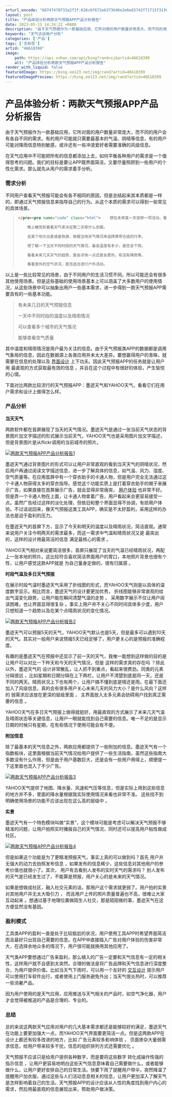 ```yaml
---
arturl_encode: "68747470733a2f2f:626c6f672e6373646e2e6e65742f71715f3136393536353831:2f61727469636c652f64657461696c732f3436363138333939"
layout: post
title: "产品体验分析两款天气预报APP产品分析报告"
date: 2023-05-11 14:24:22 +0800
description: "由于天气预报作为一款基础应用，它所对面的用户数量非常庞大，而不同的用户会有各自不同的需求。有的用户可"
keywords: "天气访谈用户分析"
categories: ['产品']
tags: ['无标签']
artid: "46618399"
image:
    path: https://api.vvhan.com/api/bing?rand=sj&artid=46618399
    alt: "产品体验分析两款天气预报APP产品分析报告"
render_with_liquid: false
featuredImage: https://bing.ee123.net/img/rand?artid=46618399
featuredImagePreview: https://bing.ee123.net/img/rand?artid=46618399
---
```


# 产品体验分析：两款天气预报APP产品分析报告

由于天气预报作为一款基础应用，它所对面的用户数量非常庞大，而不同的用户会有各自不同的需求。有的用户可能就只需要最基本的气温、阴晴等信息，有的用户可能对降雨信息特别敏感，或许还有一些冲浪爱好者需要准确的风级信息。

在天气应用中不可能把所有的信息都添加上去，如何平衡各种用户的需求是一个值得思考的问题。我们的目标是要让APP既界面简洁，又要尽量照顾到一些用户的个性化需求。那么就先从用户的需求着手分析。

### **需求分析**

不同用户查看天气预报可能会有各不相同的原因，但是总结起来其本质都是一样的，即通过天气预报信息来指导自己的行为。从这个本质的需求可以得到一些常见的具体场景。

> ```html
> </pre><pre name="code" class="html">    想在未来某一天安排一项活动，看看天气是否适合。
>
>     晚上睡觉前看看天气来决定第二天穿什么衣服。
>
>     去某个地方出差或者旅游，根据当地天气情况来选择携带合适的行李。
>
>     想了解一下当天不同时段的天气情况，最高温度有多少，是否会下雨。
>
>     看看未来几天天气的趋势，是会凉快一点还是会更热，有没有降雨等。
>
>     看看室外的空气状况，是否适合进行户外活动。
> ```

以上是一些比较常见的场景，由于不同用户的生活习惯不同，所以可能还会有很多其他使用场景。但是这些基础的使用场景基本上可以涵盖了大多数用户的使用情况，从这些场景中可以抽象出用户一些基本需求，进一步得到一款天气预报APP需要具有的一些基本功能。

> 有未来几日的天气预报信息
>
> 一天中不同时段的温度以及晴雨情况
>
> 可以查看多个城市的天气情况
>
> 能够查看空气质量

其中温度和晴雨情况是用户最为关注的信息。由于天气预报类APP的数据都是调用气象局的信息，因此在数据源上各类应用并未太大差异。要想赢得用户的青睐，就需要在信息的处理以及
[界面设计](http://www.chanpin100.com/archives/category/vd "界面设计")
上下功夫。因此天气预报APP的任务就是让用户用
最直观的方式获取最有效的信息
，并且在这个过程中有很好的体验，产生愉悦的心情。

下面对比两款比较流行的天气预报APP：墨迹天气和YAHOO天气，看看它们在用户需求和设计上做得怎么样。

### **产品分析**

**当天天气**

两款软件都在首屏展现了当天的天气情况。墨迹天气是通过一张当前天气状态的背景图片加文字描述的形式展示当前天气，YAHOO天气也是采用图片加文字描述，但是背景图片是从flickr调用的当前城市的照片。

[![两款天气预报APP产品分析报告1](http://www.chanpin100.com/wp-content/uploads/2015/06/1165.jpg)](http://www.chanpin100.com/wp-content/uploads/2015/06/1165.jpg)

墨迹天气通过背景图片的形式可以让用户非常直观的看到当天天气的阴晴状况，然后用户再通过阅读文字描述信息，进一步了解具体的信息，如气温、风力、湿度、空气质量等。在应用首屏中有一个穿衣助手的卡通人物，但是用户完全无法通过这个卡通人物获得太多的穿衣指导。感觉这个功能实质上是打着穿衣助手的幌子来展示广告，如果直接在首屏展示广告，就会显得非常唐突，
[用户体验](http://www.chanpin100.com/archives/category/ur "用户体验")
也非常不好。但是弄一个卡通人物在上面，让卡通人物拿着广告，用户看起来会更容易接受一点。虽然广告经过这样的淡化处理，但依旧和整个界面显得不协调，有损用户体验。不过话说回来，像天气预报这类工具APP，确实是不太好盈利，采用这样的办法也是迫于盈利的压力。

在墨迹天气的首屏下方，显示了今天和明天的温度以及晴雨状况，简洁直观。通常来说用户关注今明两天的需求最多，而这一需求中气温和晴雨状况又是
最突出
的，这样的设计用最简洁的信息
满足最核心的需求
。

YAHOO天气相对来说要简洁很多，首屏只展现了当天的气温已经晴雨状况，再配上一张本地的照片。这比较符合喜欢简洁界面用户的胃口，本地照片背景也很有个性，让用户感觉这款APP就是
为自己量身定做的，很有归属感
。

**时段气温及多日天气预报**

在展示时段气温时墨迹天气采用了折线图的形式，而YAHOO天气则是以具体的温度数字显示。相比而言，墨迹天气的设计要更加优秀，
折线图能够非常直观的给出气温变化趋势，让用户能在瞬间清楚气温的走势
。
采用数字展示不仅让用户阅读困难，也让界面显得很复杂
。事实上用户并不关心不同时间具体多少度，用户只想知道一个趋势以及在某个点晴雨状况的变化情况。

[![两款天气预报APP产品分析报告2](http://www.chanpin100.com/wp-content/uploads/2015/06/233.jpg)](http://www.chanpin100.com/wp-content/uploads/2015/06/233.jpg)

墨迹天气可以预报5天的天气，YAHOO天气默认也是5天，但是最多可以遇到10天的天气。其实对一般用户来说预报5天已经足够了，用户更关心的是预报的准确程度。

有趣的是墨迹天气在预报中还显示了前一天的天气，我唯一能想到这样做的目的是让用户可以对比一下昨天和今天的天气情况，但是
这样的需求真的存在吗
？除此以外，墨迹天气的
设计非常散乱，让人抓不到重点，看起来很费劲。同类的元素分隔很远
，比如星期和日期分隔在上下两栏，让用户不清楚到底是同一天，还是不同的两天。晴雨状况上下也有两个，让用户搞不懂到底是晴还是雨。在最下面还加入了风级信息，真的会有很多用户关心未来几天的风力大小？是什么风向？这样的
弱需求应该放在更深的层级里面
，
主界面放入太多元素会妨碍用户找到真正需要的信息
。

YAHOO天气在多日天气预报上做得就挺好，用最直观的方式展示了未来几天气温及晴雨状态等关键信息，让用户一眼就能找到自己需要的信息。唯一不足的是显示日期的时候只有星期，在有些情况下使用可能会有不便。

**附加信息**

除了最基本的天气信息之外，两款应用都提供了一些附加的信息。墨迹天气有一个指数板块，这里面根据当前天气情况给用户提供了一些生活指南，虽然这些指南大多数没有什么作用，但是由于用户基数巨大，还是会有一些用户用得上，顺便提一下这里面也混入了不少广告。

[![两款天气预报APP产品分析报告3](http://www.chanpin100.com/wp-content/uploads/2015/06/328.jpg)](http://www.chanpin100.com/wp-content/uploads/2015/06/328.jpg)

YAHOO天气提供了地图、降水量、风速和气压等信息，但是实际上用到这些信息的地方并不多，里面的降水量根据我实际使用情况来看也非常不准。
这些找不到明确使用场景的功能不应该出现在这么高的层级中
。

**实景**

墨迹天气有一个特色模块叫做“实景”，这个模块可能是考虑可以解决天气预报不够精准的问题，让用户拍照实时播报自己的天气情况，同时还可以提高用户粘性做成社区。

[![两款天气预报APP产品分析报告4](http://www.chanpin100.com/wp-content/uploads/2015/06/431.jpg)](http://www.chanpin100.com/wp-content/uploads/2015/06/431.jpg)

但是如果这个功能是为了更精准预报天气，事实上真的可以做到吗？首先
用户并无强大的动力去拍照发布信息
，如果发布的信息稀少，这些信息对其他用户的参考价值也就很小了。其次，
用户有去看别人发布的实时天气的需求吗？
别人发布的天气是已经发生过了，不能算是预报，用户关心的是未来的天气情况。

如果是想做成社区，融入社交元素的话，那用户这个需求就更弱了。用户拍的实景
对其他用户并无太大吸引力
，
而且用户上传的照片质量普遍也不高，很难让大家互动起来
。想通过基于地理位置做陌生人社交，那是陌陌做的事，墨迹天气在这方便显然没有基因。

### **盈利模式**

工具类APP的盈利一直是处于比较尴尬的状况，用户使用工具APP时希望界面简洁而且最好只出现自己需要的信息。在APP中直接插入广告对用户体验的伤害非常大，在选择余地众多的情况下，用户很可能就换用其他应用了。

天气类APP要想通过广告来盈利，那么植入的广告一定要和天气信息有一定的相关性，这样用户就不会感到太突然。合理的做法是将广告品牌和天气信息进行深度整合，为用户提供价值。比如当天气下雨时，可以用一个友好的
[交互设计](http://www.chanpin100.com/archives/category/ur "交互设计")
提示用户可以使用打车软件出行，或者使用上门服务避免外出；当天气很炎热时，可以推荐一些消暑产品。

因为用户使用的是天气应用，应用推送与天气相关的产品时，如空气净化器，用户才会觉得被推送的产品是合理的、专业的。

### **总结**

总的来说这两款天气应用对用户的几大基本需求都还是能够较好的满足，墨迹天气在功能上要更加强大一点，而YAHOO天气界面要更简洁一点。但是这两款APP在设计上都还有较多改进的地方，比如
广告元素较多影响体验
，
页面掺杂大量弱需求信息，给用户带来较多干扰，信息的组织排列方式还需要优化
。

天气预报不应该只是给用户提供各种数字，而是要将这些数字
转化成操作性强的指示信息
，让用户更容易地明白这些天气信息意味着自己需要做什么，或者能够做什么，让用户更好安排自己的日常生活。快要下雨了提醒用户带伞，突然降温了提醒用户加衣服，通过这些与人们活动息息相关的信息，让用户更加深入了解天气是怎样影响着自己的生活。天气预报APP的设计应该从人性的角度找到用户内心的需求，然后用最直观的信息展现出来，帮助用户做决策。